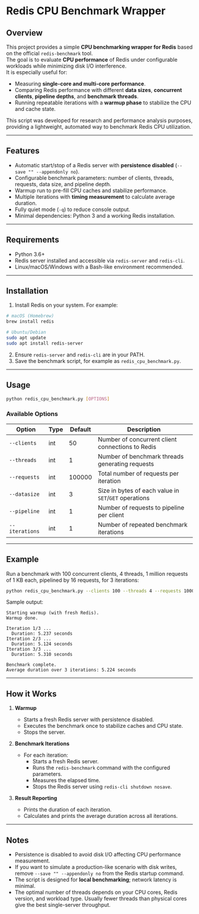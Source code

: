 # Redis CPU Benchmark Wrapper

## Overview

This project provides a simple **CPU benchmarking wrapper for Redis** based on the official `redis-benchmark` tool.  
The goal is to evaluate **CPU performance** of Redis under configurable workloads while minimizing disk I/O interference.  
It is especially useful for:

- Measuring **single-core and multi-core performance**.
- Comparing Redis performance with different **data sizes**, **concurrent clients**, **pipeline depths**, and **benchmark threads**.
- Running repeatable iterations with a **warmup phase** to stabilize the CPU and cache state.

This script was developed for research and performance analysis purposes, providing a lightweight, automated way to benchmark Redis CPU utilization.

---

## Features

- Automatic start/stop of a Redis server with **persistence disabled** (`--save "" --appendonly no`).
- Configurable benchmark parameters: number of clients, threads, requests, data size, and pipeline depth.
- Warmup run to pre-fill CPU caches and stabilize performance.
- Multiple iterations with **timing measurement** to calculate average duration.
- Fully quiet mode (`-q`) to reduce console output.
- Minimal dependencies: Python 3 and a working Redis installation.

---

## Requirements

- Python 3.6+
- Redis server installed and accessible via `redis-server` and `redis-cli`.
- Linux/macOS/Windows with a Bash-like environment recommended.

---

## Installation

1. Install Redis on your system. For example:

```bash
# macOS (Homebrew)
brew install redis

# Ubuntu/Debian
sudo apt update
sudo apt install redis-server
```

2. Ensure `redis-server` and `redis-cli` are in your PATH.
3. Save the benchmark script, for example as `redis_cpu_benchmark.py`.

---

## Usage

```bash
python redis_cpu_benchmark.py [OPTIONS]
```

### Available Options

| Option | Type | Default | Description |
|--------|------|---------|-------------|
| `--clients` | int | 50 | Number of concurrent client connections to Redis |
| `--threads` | int | 1 | Number of benchmark threads generating requests |
| `--requests` | int | 100000 | Total number of requests per iteration |
| `--datasize` | int | 3 | Size in bytes of each value in `SET`/`GET` operations |
| `--pipeline` | int | 1 | Number of requests to pipeline per client |
| `--iterations` | int | 1 | Number of repeated benchmark iterations |

---

## Example

Run a benchmark with 100 concurrent clients, 4 threads, 1 million requests of 1 KB each, pipelined by 16 requests, for 3 iterations:

```bash
python redis_cpu_benchmark.py --clients 100 --threads 4 --requests 1000000 --datasize 1024 --pipeline 16 --iterations 3
```

Sample output:

```
Starting warmup (with fresh Redis).
Warmup done.

Iteration 1/3 ...
  Duration: 5.237 seconds
Iteration 2/3 ...
  Duration: 5.124 seconds
Iteration 3/3 ...
  Duration: 5.310 seconds

Benchmark complete.
Average duration over 3 iterations: 5.224 seconds
```

---

## How it Works

1. **Warmup**  
   - Starts a fresh Redis server with persistence disabled.
   - Executes the benchmark once to stabilize caches and CPU state.
   - Stops the server.

2. **Benchmark Iterations**  
   - For each iteration:
     - Starts a fresh Redis server.
     - Runs the `redis-benchmark` command with the configured parameters.
     - Measures the elapsed time.
     - Stops the Redis server using `redis-cli shutdown nosave`.

3. **Result Reporting**  
   - Prints the duration of each iteration.
   - Calculates and prints the average duration across all iterations.

---

## Notes

- Persistence is disabled to avoid disk I/O affecting CPU performance measurement.
- If you want to simulate a production-like scenario with disk writes, remove `--save "" --appendonly no` from the Redis startup command.
- The script is designed for **local benchmarking**; network latency is minimal.
- The optimal number of threads depends on your CPU cores, Redis version, and workload type. Usually fewer threads than physical cores give the best single-server throughput.

```